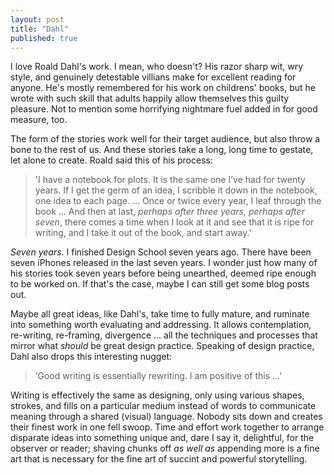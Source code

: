 ```yaml
---
layout: post
title: "Dahl"
published: true
---
```


I love Roald Dahl's work. I mean, who doesn't? His razor sharp wit, wry style, and genuinely detestable villians make for excellent reading for anyone. He's mostly remembered for his work on childrens' books, but he wrote with such skill that adults happily allow themselves this guilty pleasure. Not to mention some horrifying nightmare fuel added in for good measure, too. 

The form of the stories work well for their target audience, but also throw a bone to the rest of us. And these stories take a long, long time to gestate, let alone to create. Roald said this of his process:

> 'I have a notebook for plots. It is the same one I’ve had for twenty years. If I get the germ of an idea, I scribble it down in the notebook, one idea to each page. ... Once or twice every year, I leaf through the book ... And then at last, *perhaps after three years, perhaps after seven*, there comes a time when I look at it and see that it is ripe for writing, and I take it out of the book, and start away.'

*Seven years*. I finished Design School seven years ago. There have been seven iPhones released in the last seven years. I wonder just how many of his stories took seven years before being unearthed, deemed ripe enough to be worked on. If that's the case, maybe I can still get some blog posts out. 

Maybe all great ideas, like Dahl's, take time to fully mature, and ruminate into something worth evaluating and addressing. It allows contemplation, re-writing, re-framing, divergence ... all the techniques and processes that mirror what *should* be great design practice. Speaking of design practice, Dahl also drops this interesting nugget:

> ‘Good writing is essentially rewriting. I am positive of this ...’

Writing is effectively the same as designing, only using various shapes, strokes, and fills on a particular medium instead of words to communicate meaning through a shared (visual) language. Nobody sits down and creates their finest work in one fell swoop. Time and effort work together to arrange disparate ideas into something unique and, dare I say it, delightful, for the observer or reader; shaving chunks off *as well as* appending more is a fine art that is necessary for the fine art of succint and powerful storytelling. 
